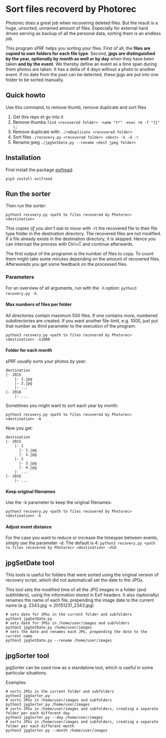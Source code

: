# Sort files recoverd by Photorec

Photorec does a great job when recovering deleted files. But the result is a huge, unsorted, unnamed amount of files. Especially for external hard drives serving as backup of all the personal data, sorting them is an endless job.

This program sPRF helps you sorting your files. First of all, the **files are copied to own folders for each file type**. Second, **jpgs are distinguished by the year, optionally by month as well or by day** when they have been taken **and by the event**. We thereby define an event as a time span during them photos are taken. It has a delta of 4 days without a photo to another event. If no date from the past can be detected, these jpgs are put into one folder to be sorted manually.

## Quick howto

Use this command, to remove thumb, remove duplicate and sort files

1. Get this repo et go into it
2. Remove thumbs `find <recovered folder> -name "t*" -exec rm -f "{}" \;`
3. Remove duplicate with: ``./rmDuplicate <recovered folder>``
4. Sort files ``./recovery.py <recovered folder> <dest> -k -d -r``
5. Rename jpeg ``./jpgSetDate.py --rename <dest jpeg folder>``

## Installation

First install the package [exifread](https://pypi.python3.org/pypi/ExifRead):

```pip3 install exifread```

## Run the sorter

Then run the sorter:

```python3 recovery.py <path to files recovered by Photorec> <destination>```

This copies (*if you don't ask to move with -r*) the recovered file to their file type folder in the destination directory. The recovered files are not modified. If a file already exists in the destination directory, it is skipped. Hence you can interrupt the process with Ctrl+C and continue afterwards.

The first output of the programm is the number of files to copy. To count them might take some minutes depending on the amount of recovered files. Afterwareds you get some feedback on the processed files.

### Parameters

For an overview of all arguments, run with the `-h` option: ```python3 recovery.py -h```.

#### Max numbers of files per folder

All directories contain maximum 500 files. If one contains more, numbered subdirectories are created. If you want another file-limit, e.g. 1000, just put that number as third parameter to the execution of the program:

```python3 recovery.py <path to files recovered by Photorec> <destination> -n1000```

#### Folder for each month

sPRF usually sorts your photos by year:

```
destination
|- 2015
    |- 1.jpg
    |- 2.jpg
    |- ...
|- 2016
    |- ...
```

Sometimes you might want to sort each year by month:

```python3 recovery.py <path to files recovered by Photorec> <destination> -m```

Now you get:

```
destination
|- 2015
    |- 1
      |- 1.jpg
      |- 2.jpg
    |- 2
      |- 3.jpg
      |- 4.jpg
    |- ...
|- 2016
    |- ...
```

#### Keep original filenames

Use the -k parameter to keep the original filenames:

```python3 recovery.py <path to files recovered by Photorec> <destination> -k```


#### Adjust event distance

For the case you want to reduce or increase the timespan between events, simply use the parameter -d. The default is 4:
```python3 recovery.py <path to files recovered by Photorec> <destination> -d10```

## jpgSetDate tool

This tools is useful for folders that were sorted using the original version of recovery script, which did not automaticall set the date to the JPGs.

This tool sets the modified time of all the JPG images in a folder (and subfolders), using the information stored in Exif headers. It also (optionally) renames the name of each file, prepending the image date to the current name (e.g. 2343.jpg -> 20151231_2343.jpg)

```
# sets date for JPGs in the current folder and subfolders
python3 jpgSetDate.py
# sets date for JPGs in /home/user/images and subfolders
python3 jpgSetDate.py /home/user/images
# sets the date and renames each JPG, prepending the date to the current name
python3 jpgSetDate.py --rename /home/user/images
```

## jpgSorter tool

jpgSorter can be used now as a standalone tool, which is useful in some particular situations.

Examples:

```
# sorts JPGs in the current folder and subfolders
python3 jpgSorter.py
# sorts JPGs in /home/user/images and subfolders
python3 jpgSorter.py /home/user/images
# sorts JPGs in /home/user/images and subfolders, creating a separate folder per each different day
python3 jpgSorter.py --day /home/user/images
# sorts JPGs in /home/user/images and subfolders, creating a separate folder per each different month
python3 jpgSorter.py --month /home/user/images
```